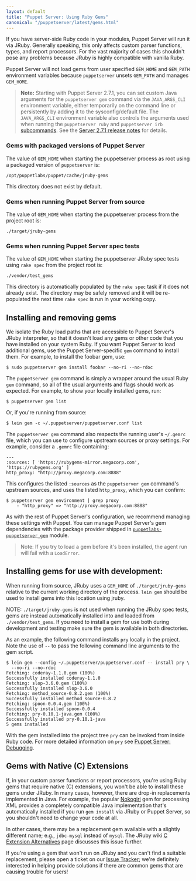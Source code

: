 ```yaml
---
layout: default
title: "Puppet Server: Using Ruby Gems"
canonical: "/puppetserver/latest/gems.html"
---
```


If you have server-side Ruby code in your modules, Puppet Server will run it
via JRuby. Generally speaking, this only affects custom parser functions,
types, and report processors. For the vast majority of cases this shouldn't
pose any problems because JRuby is highly compatible with vanilla Ruby.

Puppet Server will not load gems from user specified `GEM_HOME` and `GEM_PATH`
environment variables because `puppetserver` unsets `GEM_PATH` and manages
`GEM_HOME`.

> **Note:** Starting with Puppet Server 2.7.1, you can set custom Java
> arguments for the `puppetserver gem` command via the `JAVA_ARGS_CLI`
> environment variable, either temporarily on the command line or persistently
> by adding it to the sysconfig/default file. The `JAVA_ARGS_CLI` environment
> variable also controls the arguments used when running the `puppetserver ruby`
> and `puppetserver irb` [subcommands](./subcommands.markdown). See the
> [Server 2.7.1 release notes](https://docs.puppet.com/puppetserver/2.7/release_notes.html)
> for details.

### Gems with packaged versions of Puppet Server

The value of `GEM_HOME` when starting the puppetserver process as root using
a packaged version of `puppetserver` is:

    /opt/puppetlabs/puppet/cache/jruby-gems

This directory does not exist by default.

### Gems when running Puppet Server from source

The value of `GEM_HOME` when starting the puppetserver process from the
project root is:

    ./target/jruby-gems

### Gems when running Puppet Server spec tests

The value of `GEM_HOME` when starting the puppetserver JRuby spec tests
using `rake spec` from the project root is:

    ./vendor/test_gems

This directory is automatically populated by the `rake spec` task if it does
not already exist.  The directory may be safely removed and it will be
re-populated the next time `rake spec` is run in your working copy.

## Installing and removing gems

We isolate the Ruby load paths that are accessible to Puppet Server's
JRuby interpreter, so that it doesn't load any gems or other code that
you have installed on your system Ruby. If you want Puppet Server to load
additional gems, use the Puppet Server-specific `gem` command to install them.
For example, to install the foobar gem, use:

    $ sudo puppetserver gem install foobar --no-ri --no-rdoc

The `puppetserver gem` command is simply a wrapper around the usual Ruby `gem`
command, so all of the usual arguments and flags should work as expected.
For example, to show your locally installed gems, run:

    $ puppetserver gem list

Or, if you're running from source:

    $ lein gem -c ~/.puppetserver/puppetserver.conf list

The `puppetserver gem` command also respects the running user's `~/.gemrc` file,
which you can use to configure upstream sources or proxy settings. For example,
consider a `.gemrc` file containing:

    ---
    :sources: [ 'https://rubygems-mirror.megacorp.com', 'https://rubygems.org' ]
    http_proxy: "http://proxy.megacorp.com:8888"

This configures the listed `:sources` as the `puppetserver gem` command's
upstream sources, and uses the listed `http_proxy`, which you can confirm:

    $ puppetserver gem environment | grep proxy
        - "http_proxy" => "http://proxy.megacorp.com:8888"

As with the rest of Puppet Server's configuration, we recommend managing these
settings with Puppet. You can manage Puppet Server's gem dependencies with the
package provider shipped in [`puppetlabs-puppetserver_gem`](https://forge.puppet.com/puppetlabs/puppetserver_gem)
module.

> Note: If you try to load a gem before it's been installed, the agent run will fail with a `LoadError`.

## Installing gems for use with development:

When running from source, JRuby uses a `GEM_HOME` of `./target/jruby-gems`
relative to the current working directory of the process.  `lein gem` should be
used to install gems into this location using jruby.

NOTE: `./target/jruby-gems` is not used when running the JRuby spec tests, gems
are instead automatically installed into and loaded from `./vendor/test_gems`.
If you need to install a gem for use both during development and testing make
sure the gem is available in both directories.

As an example, the following command installs `pry` locally in the project.
Note the use of `--` to pass the following command line arguments to the gem
script.

    $ lein gem --config ~/.puppetserver/puppetserver.conf -- install pry \
      --no-ri --no-rdoc
    Fetching: coderay-1.1.0.gem (100%)
    Successfully installed coderay-1.1.0
    Fetching: slop-3.6.0.gem (100%)
    Successfully installed slop-3.6.0
    Fetching: method_source-0.8.2.gem (100%)
    Successfully installed method_source-0.8.2
    Fetching: spoon-0.0.4.gem (100%)
    Successfully installed spoon-0.0.4
    Fetching: pry-0.10.1-java.gem (100%)
    Successfully installed pry-0.10.1-java
    5 gems installed

With the gem installed into the project tree `pry` can be invoked from inside
Ruby code.  For more detailed information on `pry` see
[Puppet Server: Debugging](./dev_debugging.markdown#pry). 

## Gems with Native (C) Extensions

If, in your custom parser functions or report processors, you're using Ruby
gems that require native (C) extensions, you won't be able to install these gems
under JRuby. In many cases, however, there are drop-in replacements implemented
in Java. For example, the popular [Nokogiri](http://www.nokogiri.org/) gem for
processing XML provides a completely compatible Java implementation that's
automatically installed if you run `gem install` via JRuby or Puppet Server,
so you shouldn't need to change your code at all.

In other cases, there may be a replacement gem available with a slightly
different name; e.g., `jdbc-mysql` instead of `mysql`. The JRuby wiki
[C Extension Alternatives](https://github.com/jruby/jruby/wiki/C-Extension-Alternatives)
page discusses this issue further.

If you're using a gem that won't run on JRuby and you can't find a suitable
replacement, please open a ticket on our
[Issue Tracker](https://tickets.puppet.com/browse/SERVER); we're definitely
interested in helping provide solutions if there are common gems that are
causing trouble for users!
